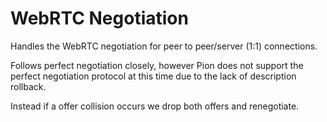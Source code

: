 # WebRTC Negotiation

Handles the WebRTC negotiation for peer to peer/server (1:1) connections.

Follows perfect negotiation closely, however Pion does not support the perfect negotiation protocol at this time due to the lack of description rollback.

Instead if a offer collision occurs we drop both offers and renegotiate.
